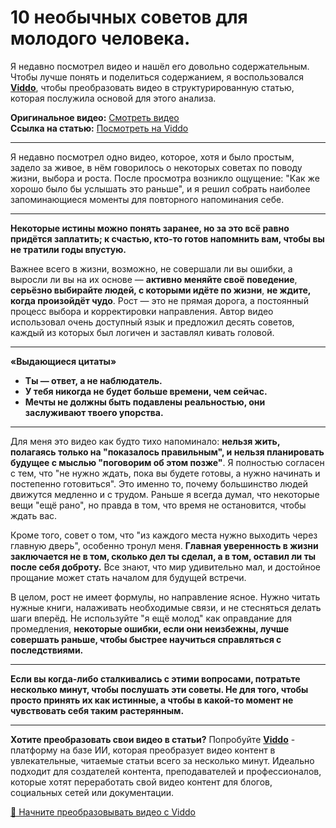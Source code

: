 # 10 необычных советов для молодого человека.

Я недавно посмотрел видео и нашёл его довольно содержательным. Чтобы лучше понять и поделиться содержанием, я воспользовался **[Viddo](https://viddo.pro/)**, чтобы преобразовать видео в структурированную статью, которая послужила основой для этого анализа.

**Оригинальное видео:** [Смотреть видео](https://www.youtube.com/watch?v=qRc_pJKyo_k)  
**Ссылка на статью:** [Посмотреть на Viddo](https://viddo.pro/zh/video-result/55c71dfb-3e4c-407d-9949-716752ab40b4)

---

Я недавно посмотрел одно видео, которое, хотя и было простым, задело за живое, в нём говорилось о некоторых советах по поводу жизни, выбора и роста. После просмотра возникло ощущение: "Как же хорошо было бы услышать это раньше", и я решил собрать наиболее запоминающиеся моменты для повторного напоминания себе.

---

**Некоторые истины можно понять заранее, но за это всё равно придётся заплатить; к счастью, кто-то готов напомнить вам, чтобы вы не тратили годы впустую.**

Важнее всего в жизни, возможно, не совершали ли вы ошибки, а выросли ли вы на их основе — **активно меняйте своё поведение**, **серьёзно выбирайте людей, с которыми идёте по жизни**, **не ждите, когда произойдёт чудо**. Рост — это не прямая дорога, а постоянный процесс выбора и корректировки направления. Автор видео использовал очень доступный язык и предложил десять советов, каждый из которых был логичен и заставлял кивать головой.

---

**«Выдающиеся цитаты»**  
- **Ты — ответ, а не наблюдатель.**  
- **У тебя никогда не будет больше времени, чем сейчас.**  
- **Мечты не должны быть подавлены реальностью, они заслуживают твоего упорства.**

---

Для меня это видео как будто тихо напоминало: **нельзя жить, полагаясь только на "показалось правильным", и нельзя планировать будущее с мыслью "поговорим об этом позже"**. Я полностью согласен с тем, что "не нужно ждать, пока вы будете готовы, а нужно начинать и постепенно готовиться". Это именно то, почему большинство людей движутся медленно и с трудом. Раньше я всегда думал, что некоторые вещи "ещё рано", но правда в том, что время не остановится, чтобы ждать вас.

Кроме того, совет о том, что "из каждого места нужно выходить через главную дверь", особенно тронул меня. **Главная уверенность в жизни заключается не в том, сколько дел ты сделал, а в том, оставил ли ты после себя доброту.** Все знают, что мир удивительно мал, и достойное прощание может стать началом для будущей встречи.

В целом, рост не имеет формулы, но направление ясное. Нужно читать нужные книги, налаживать необходимые связи, и не стесняться делать шаги вперёд. Не используйте "я ещё молод" как оправдание для промедления, **некоторые ошибки, если они неизбежны, лучше совершать раньше, чтобы быстрее научиться справляться с последствиями.**

---

**Если вы когда-либо сталкивались с этими вопросами, потратьте несколько минут, чтобы послушать эти советы. Не для того, чтобы просто принять их как истинные, а чтобы в какой-то момент не чувствовать себя таким растерянным.**

---

**Хотите преобразовать свои видео в статьи?** Попробуйте **[Viddo](https://viddo.pro/)** - платформу на базе ИИ, которая преобразует видео контент в увлекательные, читаемые статьи всего за несколько минут. Идеально подходит для создателей контента, преподавателей и профессионалов, которые хотят переработать свой видео контент для блогов, социальных сетей или документации.

[🚀 Начните преобразовывать видео с Viddo](https://viddo.pro/)